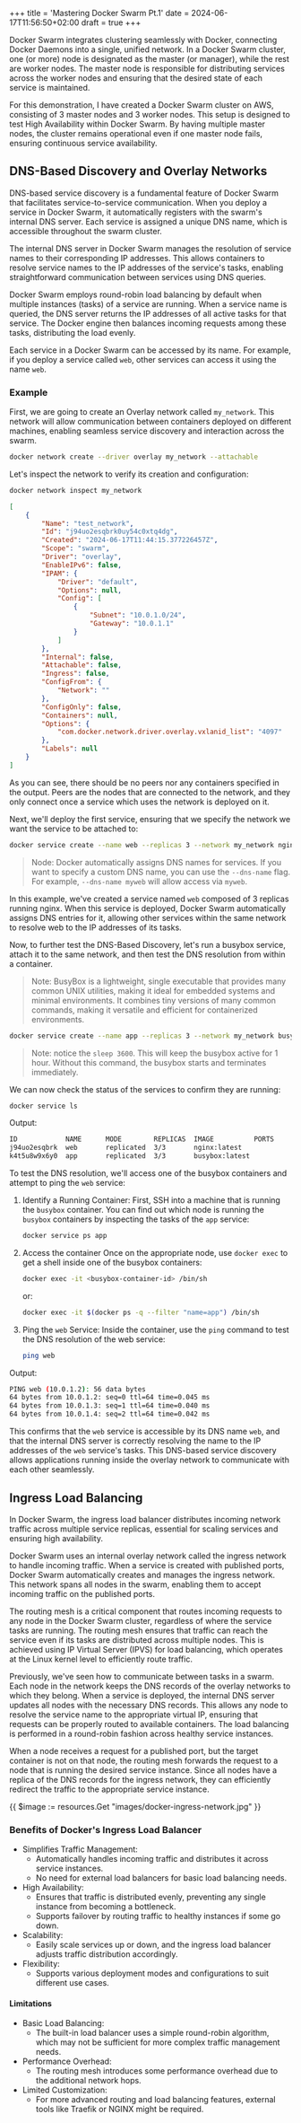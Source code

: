 +++
title = 'Mastering Docker Swarm Pt.1'
date = 2024-06-17T11:56:50+02:00
draft = true
+++

Docker Swarm integrates clustering seamlessly with Docker, connecting Docker Daemons into a single, unified network. In a Docker Swarm cluster, one (or more) node is designated as the master (or manager), while the rest are worker nodes. The master node is responsible for distributing services across the worker nodes and ensuring that the desired state of each service is maintained.

For this demonstration, I have created a Docker Swarm cluster on AWS, consisting of 3 master nodes and 3 worker nodes. This setup is designed to test High Availability within Docker Swarm. By having multiple master nodes, the cluster remains operational even if one master node fails, ensuring continuous service availability.

## DNS-Based Discovery and Overlay Networks

DNS-based service discovery is a fundamental feature of Docker Swarm that facilitates service-to-service communication. When you deploy a service in Docker Swarm, it automatically registers with the swarm's internal DNS server. Each service is assigned a unique DNS name, which is accessible throughout the swarm cluster.

The internal DNS server in Docker Swarm manages the resolution of service names to their corresponding IP addresses. This allows containers to resolve service names to the IP addresses of the service's tasks, enabling straightforward communication between services using DNS queries.

Docker Swarm employs round-robin load balancing by default when multiple instances (tasks) of a service are running. When a service name is queried, the DNS server returns the IP addresses of all active tasks for that service. The Docker engine then balances incoming requests among these tasks, distributing the load evenly.

Each service in a Docker Swarm can be accessed by its name. For example, if you deploy a service called `web`, other services can access it using the name `web`.

### Example

First, we are going to create an Overlay network called `my_network`. This network will allow communication between containers deployed on different machines, enabling seamless service discovery and interaction across the swarm.


```bash
docker network create --driver overlay my_network --attachable
```

Let's inspect the network to verify its creation and configuration:


```bash
docker network inspect my_network
```
```json
[
    {
        "Name": "test_network",
        "Id": "j94uo2esqbrk0uy54c0xtq4dg",
        "Created": "2024-06-17T11:44:15.377226457Z",
        "Scope": "swarm",
        "Driver": "overlay",
        "EnableIPv6": false,
        "IPAM": {
            "Driver": "default",
            "Options": null,
            "Config": [
                {
                    "Subnet": "10.0.1.0/24",
                    "Gateway": "10.0.1.1"
                }
            ]
        },
        "Internal": false,
        "Attachable": false,
        "Ingress": false,
        "ConfigFrom": {
            "Network": ""
        },
        "ConfigOnly": false,
        "Containers": null,
        "Options": {
            "com.docker.network.driver.overlay.vxlanid_list": "4097"
        },
        "Labels": null
    }
]
```

As you can see, there should be no peers nor any containers specified in the output. Peers are the nodes that are connected to the network, and they only connect once a service which uses the network is deployed on it. 

Next, we'll deploy the first service, ensuring that we specify the network we want the service to be attached to:

```bash
docker service create --name web --replicas 3 --network my_network nginx
```

> Node: Docker automatically assigns DNS names for services. If you want to specify a custom DNS name, you can use the `--dns-name` flag. For example, `--dns-name myweb` will allow access via `myweb`.

In this example, we've created a service named `web` composed of 3 replicas running nginx. When this service is deployed, Docker Swarm automatically assigns DNS entries for it, allowing other services within the same network to resolve web to the IP addresses of its tasks.


Now, to further test the DNS-Based Discovery, let's run a busybox service, attach it to the same network, and then test the DNS resolution from within a container. 

> Note: BusyBox is a lightweight, single executable that provides many common UNIX utilities, making it ideal for embedded systems and minimal environments. It combines tiny versions of many common commands, making it versatile and efficient for containerized environments.

```bash
docker service create --name app --replicas 3 --network my_network busybox:latest sleep 3600
```
> Note: notice the `sleep 3600`. This will keep the busybox active for 1 hour. Without this command, the busybox starts and terminates immediately.

We can now check the status of the services to confirm they are running:

```bash
docker service ls
```
Output:

```bash
ID            NAME      MODE        REPLICAS  IMAGE          PORTS
j94uo2esqbrk  web       replicated  3/3       nginx:latest   
k4t5u8w9x6y0  app       replicated  3/3       busybox:latest 
```

To test the DNS resolution, we'll access one of the busybox containers and attempt to ping the `web` service:

1. Identify a Running Container:
    First, SSH into a machine that is running the `busybox` container. You can find out which node is running the `busybox` containers by inspecting the tasks of the `app` service:

    ```bash
    docker service ps app
    ```
2. Access the container
    Once on the appropriate node, use `docker exec` to get a shell inside one of the busybox containers:
    ```bash
    docker exec -it <busybox-container-id> /bin/sh
    ```
    or:
    ```bash
    docker exec -it $(docker ps -q --filter "name=app") /bin/sh
    ```
3. Ping the `web` Service:
    Inside the container, use the `ping` command to test the DNS resolution of the web service:
    ```bash
    ping web
    ```

Output:
```bash
PING web (10.0.1.2): 56 data bytes
64 bytes from 10.0.1.2: seq=0 ttl=64 time=0.045 ms
64 bytes from 10.0.1.3: seq=1 ttl=64 time=0.040 ms
64 bytes from 10.0.1.4: seq=2 ttl=64 time=0.042 ms
```
This confirms that the `web` service is accessible by its DNS name `web`, and that the internal DNS server is correctly resolving the name to the IP addresses of the `web` service's tasks. This DNS-based service discovery allows applications running inside the overlay network to communicate with each other seamlessly.


## Ingress Load Balancing

In Docker Swarm, the ingress load balancer distributes incoming network traffic across multiple service replicas, essential for scaling services and ensuring high availability.

Docker Swarm uses an internal overlay network called the ingress network to handle incoming traffic. When a service is created with published ports, Docker Swarm automatically creates and manages the ingress network. This network spans all nodes in the swarm, enabling them to accept incoming traffic on the published ports.

The routing mesh is a critical component that routes incoming requests to any node in the Docker Swarm cluster, regardless of where the service tasks are running. The routing mesh ensures that traffic can reach the service even if its tasks are distributed across multiple nodes. This is achieved using IP Virtual Server (IPVS) for load balancing, which operates at the Linux kernel level to efficiently route traffic.

Previously, we've seen how to communicate between tasks in a swarm. Each node in the network keeps the DNS records of the overlay networks to which they belong. When a service is deployed, the internal DNS server updates all nodes with the necessary DNS records. This allows any node to resolve the service name to the appropriate virtual IP, ensuring that requests can be properly routed to available containers. The load balancing is performed in a round-robin fashion across healthy service instances.

When a node receives a request for a published port, but the target container is not on that node, the routing mesh forwards the request to a node that is running the desired service instance. Since all nodes have a replica of the DNS records for the ingress network, they can efficiently redirect the traffic to the appropriate service instance.

{{ $image := resources.Get "images/docker-ingress-network.jpg" }}


### Benefits of Docker's Ingress Load Balancer
- Simplifies Traffic Management:
    - Automatically handles incoming traffic and distributes it across service instances.
    - No need for external load balancers for basic load balancing needs.
- High Availability:
    - Ensures that traffic is distributed evenly, preventing any single instance from becoming a bottleneck.
    - Supports failover by routing traffic to healthy instances if some go down.
- Scalability:
    - Easily scale services up or down, and the ingress load balancer adjusts traffic distribution accordingly.
- Flexibility:
    - Supports various deployment modes and configurations to suit different use cases.

#### Limitations
- Basic Load Balancing:
    - The built-in load balancer uses a simple round-robin algorithm, which may not be sufficient for more complex traffic management needs.
- Performance Overhead:
    - The routing mesh introduces some performance overhead due to the additional network hops.
- Limited Customization:
    - For more advanced routing and load balancing features, external tools like Traefik or NGINX might be required.



